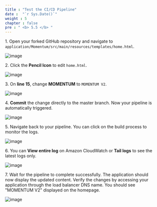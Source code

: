 ```yaml
---
title : "Test the CI/CD Pipeline"
date :  "`r Sys.Date()`" 
weight : 5
chapter : false
pre : " <b> 5.5 </b> "
---
```


1\. Open your forked GitHub repository and navigate to `application/Momentum/src/main/resources/templates/home.html`.

![image](/images/5.5/Group51.png)

2\. Click the **Pencil Icon** to edit `home.html`.

![image](/images/5.5/Group52.png)

3\. On **line 15**, change **MOMENTUM** to `MOMENTUM V2`.

![image](/images/5.5/Group53.png)

4\. **Commit** the change directly to the master branch. Now your pipeline is automatically triggered.

![image](/images/5.5/Group54.png)

5\. Navigate back to your pipeline. You can click on the build process to monitor the logs.

![image](/images/5.5/Group55.png)

6\. You can **View entire log** on Amazon CloudWatch or **Tail logs** to see the latest logs only.

![image](/images/5.5/Group56.png)

7\. Wait for the pipeline to complete successfully. The application should now display the updated content. Verify the changes by accessing your application through the load balancer DNS name. You should see "MOMENTUM V2" displayed on the homepage.

![image](/images/5.5/Group57.png)


